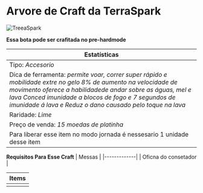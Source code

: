 # Arvore de Craft da TerraSpark


![TreeaSpark](https://github.com/user-attachments/assets/d8bb6969-5ee4-4444-a334-d0e480910a7a)

 **Essa bota pode ser crafitada no pre-hardmode**
 
| Estatísticas | 
|----------|
| Tipo: *Accesorio* |
| Dica de ferramenta: *permite voar, correr super rápido e mobilidade extre no gelo 8% de aumento na velocidade de movimento oferece a habilidadede andar sobre as águas, mel e lava Conced imunidade a blocos de fogo e 7 segundos de imunidade á lava e Reduz o dano causado pelo toque na lava* |
| Raridade: *Lime* |
| Preço de venda: *15 moedas de platinha* | 
| Para liberar esse item no modo jornada é nessesario 1 unidade desse item |


**Requisitos Para Esse Craft**
| Messas |
|-------------|
| Oficna do consetador |

| Items |
|----------|
|  |
 

 
